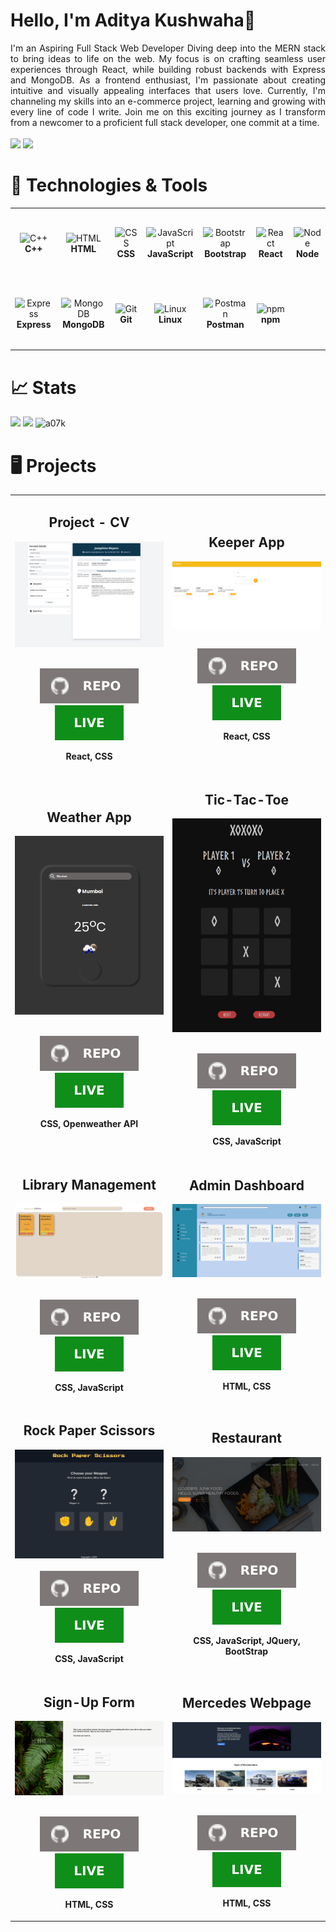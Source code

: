 # Hello, I'm Aditya Kushwaha👋

<div align="justify">
I'm an Aspiring Full Stack Web Developer
Diving deep into the MERN stack to bring ideas to life on the web.
My focus is on crafting seamless user experiences through React,
while building robust backends with Express and MongoDB.
As a frontend enthusiast, I'm passionate about creating
intuitive and visually appealing interfaces that users love.
Currently, I'm channeling my skills into an e-commerce project,
learning and growing with every line of code I write.
Join me on this exciting journey as I transform from a newcomer
to a proficient full stack developer, one commit at a time.
</div>
<br/>
<a href="mailto:kushwaha07adity@gmail.com"><img src="https://img.shields.io/badge/Gmail-D14836?style=for-the-badge&logo=gmail&logoColor=white" height=25></a>
<a href="https://www.linkedin.com/in/a07k"><img src="https://img.shields.io/badge/linkedin-%230077B5.svg?&style=for-the-badge&logo=linkedin&logoColor=white" height=25></a>

<link rel="stylesheet" type='text/css' href="https://cdn.jsdelivr.net/gh/devicons/devicon@latest/devicon.min.css" />

# 🔧 Technologies & Tools

<table>
  <tr>
    <td align="center" height="108" width="108">
      <img
        src="https://cdn.jsdelivr.net/gh/devicons/devicon@latest/icons/cplusplus/cplusplus-original.svg"
        width="48"
        height="48"
        alt="C++"
      />
      <br /><strong>C++</strong>
    </td>
    <td align="center" height="108" width="108">
      <img
        src="https://cdn.jsdelivr.net/gh/devicons/devicon@latest/icons/html5/html5-original.svg"
        width="48"
        height="48"
        alt="HTML"
      />
      <br /><strong>HTML</strong>
    </td>
    <td align="center" height="108" width="108">
      <img
        src="https://cdn.jsdelivr.net/gh/devicons/devicon@latest/icons/css3/css3-original.svg"
        width="48"
        height="48"
        alt="CSS"
      />
      <br /><strong>CSS</strong>
    </td>
    <td align="center" height="108" width="108">
      <img
        src="https://cdn.jsdelivr.net/gh/devicons/devicon@latest/icons/javascript/javascript-plain.svg"
        width="48"
        height="48"
        alt="JavaScript"
      />
      <br /><strong>JavaScript</strong>
    </td>
    <td align="center" height="108" width="108">
      <img
        src="https://cdn.jsdelivr.net/gh/devicons/devicon@latest/icons/bootstrap/bootstrap-original.svg"
        width="48"
        height="48"
        alt="Bootstrap"
      />
      <br /><strong>Bootstrap</strong>
    </td>
    <td align="center" height="108" width="108">
      <img
        src="https://cdn.jsdelivr.net/gh/devicons/devicon/icons/react/react-original.svg"
        width="48"
        height="48"
        alt="React"
      />
      <br /><strong>React</strong>
    </td>
    <td align="center" height="108" width="108">
      <img
        src="https://cdn.jsdelivr.net/gh/devicons/devicon@latest/icons/nodejs/nodejs-original.svg"
        width="48"
        height="48"
        alt="Node"
      />
      <br /><strong>Node</strong>
    </td>
  </tr>
  <tr>
    <td align="center" height="108" width="108">
      <img
        src="https://cdn.jsdelivr.net/gh/devicons/devicon/icons/express/express-original.svg"
        width="48"
        height="48"
        alt="Express"
      />
      <br /><strong>Express</strong>
    </td>
    <td align="center" height="108" width="108">
      <img
        src="https://cdn.jsdelivr.net/gh/devicons/devicon/icons/mongodb/mongodb-original.svg"
        width="48"
        height="48"
        alt="MongoDB"
      />
      <br /><strong>MongoDB</strong>
    </td>
    <td align="center" height="108" width="108">
      <img
        src="https://cdn.jsdelivr.net/gh/devicons/devicon@latest/icons/git/git-original.svg"
        width="48"
        height="48"
        alt="Git"
      />
      <br /><strong>Git</strong>
    </td>
    <td align="center" height="108" width="108">
      <img
        src="https://cdn.jsdelivr.net/gh/devicons/devicon@latest/icons/linux/linux-original.svg"
        width="48"
        height="48"
        alt="Linux"
      />
      <br /><strong>Linux</strong>
    </td>
    <td align="center" height="108" width="108">
      <img
        src="https://cdn.jsdelivr.net/gh/devicons/devicon@latest/icons/postman/postman-original.svg"
        width="48"
        height="48"
        alt="Postman"
      />
      <br /><strong>Postman</strong>
    </td>
    <td align="center" height="108" width="108">
      <img
        src="https://cdn.jsdelivr.net/gh/devicons/devicon@latest/icons/npm/npm-original-wordmark.svg"
        width="48"
        height="48"
        alt="npm"
      />
      <br /><strong>npm</strong>
    </td>
    
  </tr>
</table>

# 📈 Stats 

<img
  src="https://github-readme-stats.vercel.app/api?username=a07k&theme=vue-dark&show_icons=true&hide_border=true&hide_rank=true&count_private=true"
/>
<img
  src="https://github-readme-streak-stats.herokuapp.com/?user=a07k&theme=vue-dark&hide_border=true"
/>
<img src="https://github-readme-stats.vercel.app/api/top-langs?username=a07k&show_icons=true&locale=en&layout=compact&theme=vue-dark&hide_border=true" alt="a07k" />

<h1>🖥 Projects</h1>

<table>
  <tr>
    <td width='50%'>
      <h2 align='center'>Project - CV</h2>
      <div align='center'>  
        <a href='https://a07k.github.io/project-cv/'>
          <img src='img/resume1.png' alt='CV'/>
        </a>
        <br>
        <br>
        <p>
          <a href='https://github.com/A07K/project-cv/tree/main'>
            <img src="icons/repo.svg"/>
          </a>
          <a href='https://a07k.github.io/project-cv/'>
            <img src='icons/live.svg'/>
          </a>
        </p>
        <p><strong>React, CSS</strong></p>
      </div>
    </td>
    <td width='50%'>
      <h2 align='center'>Keeper App</h2>
      <div align='center'>  
        <a href='https://chronous.midstem.net/default-chronous/'>
          <img src='img/keeper.png' alt='Keeper'/>
        </a>
        <br>
        <br>
        <p>
          <a href='https://github.com/A07K/Project-Keeper_Note'>
            <img src="icons/repo.svg"/>
          </a>
          <a href='https://a07k.github.io/Project-Keeper_Note/'>
            <img src='icons/live.svg'/>
          </a>
        </p>
        <p><strong>React, CSS</strong></p>
      </div>
    </td>
  </tr>
  <tr>
    <td width='50%'>
      <h2 align='center'>Weather App</h2>
      <div align='center'>  
        <a href='https://a07k.github.io/Project-Weather_App/'>
          <img src='img/weather.png' alt='weather'/>
        </a>
        <br>
        <br>
        <p>
          <a href='https://a07k.github.io/Project-Weather_App/'>
            <img src="icons/repo.svg"/>
          </a>
            <a href='https://alex-dishen.github.io/streamers/'>
            <img src='icons/live.svg'/>
          </a>
        </p>
        <p><strong>CSS, Openweather API</strong></p>
      </div>
    </td>
    <td width='50%'>
      <h2 align='center'>Tic-Tac-Toe</h2>
      <div align='center'>  
        <img src='img/tic-tac-toe2.png' alt='game' />
        <br>
        <br>
        <p>
          <a href='https://github.com/A07K/Project-Tic-Tac-Toe'>
            <img src="icons/repo.svg"/>
          </a>
          <a href='https://a07k.github.io/Project-Tic-Tac-Toe/'>
            <img src='icons/live.svg'/>
          </a>
        </p>
        <p><strong>CSS, JavaScript</strong></p>
      </div>
    </td>
  </tr>
  <tr>
    <td width='50%'>
      <h2 align='center'>Library Management</h2>
      <div align='center'>  
        <a href="https://a07k.github.io/Project-Library/">
          <img src='img/library2.png' alt='library'/>
        </a>
        <br>
        <br>
        <p>
          <a href='https://github.com/A07K/Project-Library'>
            <img src="icons/repo.svg"/>
          </a>
          <a href='https://a07k.github.io/Project-Library/'>
            <img src='icons/live.svg'/>
          </a>
        </p>
        <p><strong>CSS, JavaScript</strong></p>
      </div>
    </td>
    <td width='50%'>
      <h2 align='center'>Admin Dashboard</h2>
      <div align='center'>  
        <a href='https://node-navigation.alex-dishen.repl.co'>
          <img src='img/admin.png' alt='admin'/>
        </a>
        <br>
        <br>
        <p>
          <a href='https://github.com/A07K/Project-Admin-Dashboard'>
            <img src="icons/repo.svg"/>
          </a>
          <a href='https://a07k.github.io/Project-Admin-Dashboard/'>
            <img src='icons/live.svg'/>
          </a>
        </p>
        <p><strong>HTML, CSS</strong></p>
      </div>
    </td>
  </tr>
  <tr>
    <td width='50%'>
      <h2 align='center'>Rock Paper Scissors</h2>
      <div align='center'>  
        <a href='https://a07k.github.io/Project-Admin-Dashboard/'>
          <img src='img/rock_paper_game.png' alt='rock_paper'/>
        </a>
        <br>
        <br>
        <a href='https://github.com/A07K/Project-Rock-Paper-Scissors'>
          <img src='icons/repo.svg'/>
        </a>
        <a href='https://a07k.github.io/Project-Admin-Dashboard/'>
            <img src='icons/live.svg'/>
        </a>
        <p><strong>CSS, JavaScript</strong></p>
      </div>
    </td>
    <td width='50%'>
      <h2 align='center'>Restaurant</h2>
      <div align='center'>  
        <a href='https://alex-dishen.web.app'>
          <img src='img/food.png' alt='food'/>
        </a>
        <br>
        <br>
        <p>
          <a href='https://github.com/A07K/Project-Restaurant'>
            <img src="icons/repo.svg"/>
          </a>
          <a href='https://a07k.github.io/Project-Restaurant/'>
            <img src='icons/live.svg'/>
          </a>
        </p>
        <p><strong>CSS, JavaScript, JQuery, BootStrap</strong></p>
      </div>
    </td>
  </tr>
  <tr>
    <td width='50%'>
      <h2 align='center'>Sign-Up Form</h2>
      <div align='center'>  
        <a href='https://swipi.midstem.net'>
          <img src='img/sign-up.png' alt='sign-up'/>
        </a>
        <br>
        <br>
        <p>
          <a href='https://github.com/A07K/Project-Sign-up-Form'>
            <img src="icons/repo.svg"/>
          </a>
          <a href='https://a07k.github.io/Project-Sign-up-Form/'>
            <img src='icons/live.svg'/>
          </a>
        </p>
        <p><strong>HTML, CSS</strong></p>
      </div>
    </td>
    <td width='50%'>
      <h2 align='center'>Mercedes Webpage</h2>
      <div align='center'>  
        <a href='https://a07k.github.io/Mercedes/'>
          <img src='img/merc.png' alt='merc'/>
        </a>
        <br>
        <br>
        <p>
          <a href='https://github.com/A07K/Mercedes'>
            <img src="icons/repo.svg"/>
          </a>
          <a href='https://a07k.github.io/Mercedes/'>
            <img src='icons/live.svg'/>
          </a>
        </p>
        <p><strong>HTML, CSS</strong></p>
      </div>
    </td>
  </tr>
</table>
